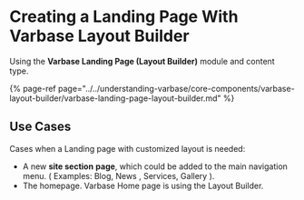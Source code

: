 # Creating a Landing Page With Varbase Layout Builder

Using the **Varbase Landing Page \(Layout Builder\)** module and content type.

{% page-ref page="../../understanding-varbase/core-components/varbase-layout-builder/varbase-landing-page-layout-builder.md" %}

## Use Cases

Cases when a Landing page with customized layout is needed:

* A new **site section** **page**, which could be added to the main navigation menu. \( Examples: Blog, News , Services, Gallery \).
* The homepage. Varbase Home page is using the Layout Builder.



